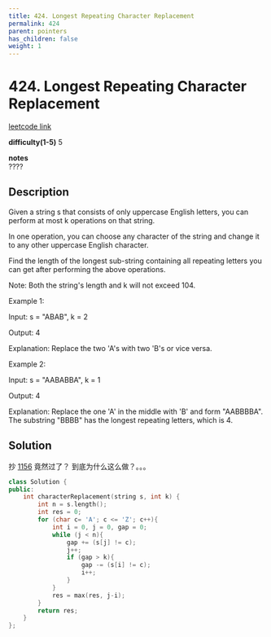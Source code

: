 ```yaml
---
title: 424. Longest Repeating Character Replacement
permalink: 424
parent: pointers
has_children: false
weight: 1
---
```

# 424. Longest Repeating Character Replacement
[leetcode link](https://leetcode.com/problems/longest-repeating-character-replacement/)

**difficulty(1-5)** 
5

**notes**   
????

## Description
Given a string s that consists of only uppercase English letters, you can perform at most k operations on that string.

In one operation, you can choose any character of the string and change it to any other uppercase English character.

Find the length of the longest sub-string containing all repeating letters you can get after performing the above operations.

Note:
Both the string's length and k will not exceed 104.

Example 1:

Input:
s = "ABAB", k = 2

Output:
4

Explanation:
Replace the two 'A's with two 'B's or vice versa.
 

Example 2:

Input:
s = "AABABBA", k = 1

Output:
4

Explanation:
Replace the one 'A' in the middle with 'B' and form "AABBBBA".
The substring "BBBB" has the longest repeating letters, which is 4.

## Solution
抄 [1156](1156) 竟然过了？
到底为什么这么做？。。。

```c++
class Solution {
public:
    int characterReplacement(string s, int k) {
        int n = s.length();
        int res = 0;
        for (char c= 'A'; c <= 'Z'; c++){
            int i = 0, j = 0, gap = 0;
            while (j < n){
                gap += (s[j] != c);
                j++;
                if (gap > k){
                    gap -= (s[i] != c);
                    i++;
                }
            }
            res = max(res, j-i);
        }
        return res;
    }
};

```

<!-- 
Default label
{: .label }

Blue label
{: .label .label-blue }

Stable
{: .label .label-green }

New release
{: .label .label-purple }

Coming soon
{: .label .label-yellow }

Deprecated
{: .label .label-red } -->

